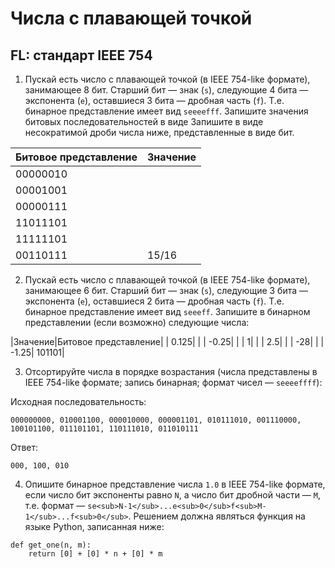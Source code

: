 # Числа с плавающей точкой
## FL: стандарт IEEE 754
1. Пускай есть число с плавающей точкой (в IEEE 754-like формате), занимающее 8 бит.
   Старший бит — знак (`s`), следующие 4 бита — экспонента (`e`), оставшиеся 3 бита — дробная часть (`f`).
   T.е. бинарное представление имеет вид `seeeefff`.
   Запишите значения битовых последовательностей в виде 
   Запишите в виде несократимой дроби числа ниже, представленные в виде бит.

|Битовое представление|Значение|
|---------------------|--------|
|             00000010|        |
|             00001001|        |
|             00000111|        |
|             11011101|        |
|             11111101|        |
|             00110111|   15/16|

2. Пускай есть число с плавающей точкой (в IEEE 754-like формате), занимающее 6 бит.
   Старший бит — знак (`s`), следующие 3 бита — экспонента (`e`), оставшиеся 2 бита — дробная часть (`f`).
   T.е. бинарное представление имеет вид `seeeff`.
   Запишите в бинарном представлении (если возможно) следующие числа:

|Значение|Битовое представление|
|   0.125|                     |
|   -0.25|                     |
|       1|                     |
|     2.5|                     |
|     -28|                     |
|   -1.25|               101101|

3. Отсортируйте числа в порядке возрастания (числа представлены в IEEE 754-like формате; запись бинарная; формат чисел — `seeeeffff`):

Исходная последовательность:
```
000000000, 010001100, 000010000, 000001101, 010111010, 001110000, 100101100, 011101101, 110111010, 011010111
```

Ответ:
```
000, 100, 010
```

4. Опишите бинарное представление числа `1.0` в IEEE 754-like формате, если число бит экспоненты равно `N`, a число бит дробной части — `M`,
   т.е. формат — `se<sub>N-1</sub>...e<sub>0</sub>f<sub>M-1</sub>...f<sub>0</sub>`.
   Решением должна являться функция на языке Python, записанная ниже:

```
def get_one(n, m):
    return [0] + [0] * n + [0] * m
```
